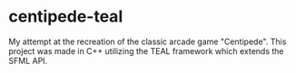 # centipede-teal
My attempt at the recreation of the classic arcade game "Centipede". This project was made in C++ utilizing the TEAL framework which extends the SFML API.
